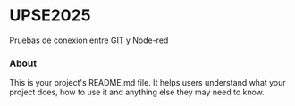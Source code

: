 UPSE2025
========

Pruebas de conexion entre GIT y Node-red

### About

This is your project's README.md file. It helps users understand what your
project does, how to use it and anything else they may need to know.